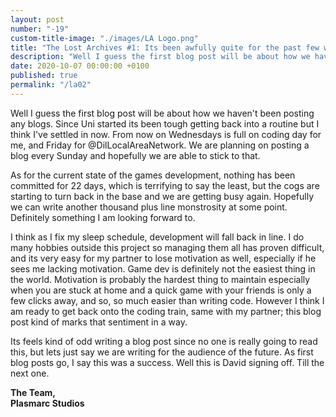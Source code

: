 ```yaml
---
layout: post
number: "-19"
custom-title-image: "./images/LA Logo.png"
title: "The Lost Archives #1: Its been awfully quite for the past few weeks..."
description: "Well I guess the first blog post will be about how we haven't been posting any blogs. Since Uni started its been tough getting back into a routine but I think I've settled in now. From now on Wednesdays is full on coding day for me, and Friday for @DilLocalAreaNetwork. We are planning on posting a blog every Sunday and hopefully we are able to stick to that."
date: 2020-10-07 00:00:00 +0100
published: true
permalink: "/la02"
---
```


Well I guess the first blog post will be about how we haven't been posting any blogs. Since Uni started its been tough getting back into a routine but I think I've settled in now. From now on Wednesdays is full on coding day for me, and Friday for @DilLocalAreaNetwork. We are planning on posting a blog every Sunday and hopefully we are able to stick to that.

As for the current state of the games development, nothing has been committed for 22 days, which is terrifying to say the least, but the cogs are starting to turn back in the base and we are getting busy again. Hopefully we can write another thousand plus line monstrosity at some point. Definitely something I am looking forward to.

I think as I fix my sleep schedule, development will fall back in line. I do many hobbies outside this project so managing them all has proven difficult, and its very easy for my partner to lose motivation as well, especially if he sees me lacking motivation. Game dev is definitely not the easiest thing in the world. Motivation is probably the hardest thing to maintain especially when you are stuck at home and a quick game with your friends is only a few clicks away, and so, so much easier than writing code. However I think I am ready to get back onto the coding train, same with my partner; this blog post kind of marks that sentiment in a way.

Its feels kind of odd writing a blog post since no one is really going to read this, but lets just say we are writing for the audience of the future. As first blog posts go, I say this was a success. Well this is David signing off. Till the next one.

**The Team,**\
**Plasmarc Studios**